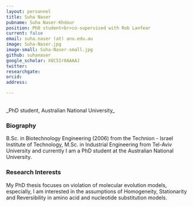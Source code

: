 ```yaml
---
layout: personnel
title: Suha Naser
pubname: Suha Naser-Khdour
position: PhD student<br>co-supervised with Rob Lanfear
current: false
email: suha.naser (at) anu.edu.au
image: Suha-Naser.jpg
image-small: Suha-Naser-small.jpg
github: suhanaser
google_scholar: X8C5Ir0AAAAJ
twitter: 
researchgate: 
orcid: 
address: 

---
```


<br>
_PhD student, Australian National University_

### Biography

B.Sc. in Biotechnology Engineering (2006) from the Technion - Israel Institute of Technology, M.Sc. in Industrial Engineering from Tel-Aviv University and currently I am a PhD student at the Australian National University.

### Research Interests

My PhD thesis focuses on violation of molecular evolution models, especially, I am interested in the assumptions of Homogeneity, Stationarity and Reversibility in amino acid and nucleotide substitution models.


